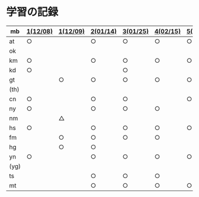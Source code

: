 # 学習の記録

| mb | [1(12/08)](20211208) | [1(12/09)](20211209) | [2(01/14)](20220114) | [3(01/25)](20220125) | [4(02/15)](20220215) | [5(03/15)](20220315) | [6(04/25)](20220425) | [7(05/20)](20220520) | [8(06/10)](20220610) | [9(06/21)](20220621) | [10(07/12)](20220712) |
| -- | -- | -- | -- | -- | -- | -- | -- | -- | -- | -- | -- |
| at | ○ | | ○ | ○ | ○ | ○ | ○ | ○ | ○ | ○ | ○ |
| ok | | | | | | | | | | | |
| km | ○ | | ○ | ○ | ○ | ○ | ○ | ○ | ○ | ○ | |
| kd | ○ | | | ○ | | | | | | | |
| gt | | ○ | ○ | ○ | ○ | ○ | | ○ | ○ | ○ | ○ |
| (th) | | | | | | | | | | |
| cn | ○ | | ○ | ○ | | ○ | | | | ○ | ○ |
| ny | ○ | | ○ | ○ | ○ | | ○ | | | ○ | ○ |
| nm | | △ | | | | | | | | | |
| hs | ○ | | ○ | ○ | ○ | ○ | ○ | | ○ | ○ | |
| fm | | ○ | ○ | ○ | ○ | | | | | | |
| hg | | ○ | ○ | | | | | | | | |
| yn | ○ | | ○ | ○ | ○ | ○ | ○ | ○ | ○ | ○ | ○ |
| (yg) | | | | | | | | | | |
| ts | | | ○ | ○ | ○ | | ○ | | | ○ | ○ |
| mt | | | ○ | ○ | ○ | ○ | ○ | | ○ | | ○ |
